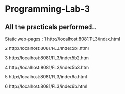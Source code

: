 # Programming-Lab-3

## All the practicals performed..

Static web-pages :
1 http://localhost:8081/PL3/index.html

2 http://localhost:8081/PL3/index5b1.html

3 http://localhost:8081/PL3/index5b2.html

4 http://localhost:8081/PL3/index5b3.html

5 http://localhost:8081/PL3/index6a.html

6 http://localhost:8081/PL3/index6b.html
